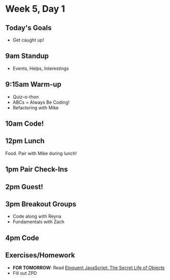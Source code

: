 # Week 5, Day 1

## Today's Goals

- Get caught up!

## 9am Standup

- Events, Helps, Interestings

## 9:15am Warm-up

- Quiz-o-thon
- ABCs = Always Be Coding!
- Refactoring with Mike

## 10am Code!

## 12pm Lunch

Food. Pair with Mike during lunch!

## 1pm Pair Check-Ins

## 2pm Guest!

## 3pm Breakout Groups

- Code along with Reyna
- Fundamentals with Zach

## 4pm Code
## Exercises/Homework

- **FOR TOMORROW**: Read [Eloquent JavaScript: The Secret Life of Objects](http://eloquentjavascript.net/06_object.html)
- Fill out ZPD
